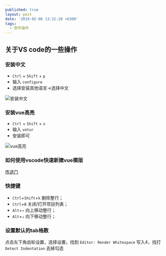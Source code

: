 ```yaml
---
published: true
layout: post
date: '2019-02-06 13:32:20 +0300'
tags:
  - 软件操作
---
```

## 关于VS code的一些操作

### 安装中文

- `Ctrl` + `Shift` + `p` 
- 输入 `configure`
- 选择安装其他语言->选择中文

![安装中文]({{site.baseurl}}/assets/img/demo/201909/2019-09-06_00002.png)

### 安装vue高亮

- `Ctrl` + `Shift` + `x`
- 输入 `vetur`
- 安装即可

![vue高亮]({{site.baseurl}}/assets/img/demo/201909/2019-09-06_00003.png)


### 如何使用vscode快速新建vue模版

[传送门](https://blog.csdn.net/echo_ae/article/details/81059735)


### 快捷键

- `Ctrl`+`Shift`+`k`	删除整行；
- `Ctrl`+`B`	关闭/打开项目列表；
- `Alt`+`↑`	向上移动整行；
- `Alt`+`↓`	向下移动整行；
### 设置默认的tab格数
点击左下角齿轮设置，选择设置，找到  `Editor: Render Whitespace` 写入4，找打`Detect Indentation` 去掉勾选
